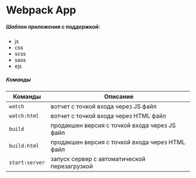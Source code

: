 # Webpack App

##### Шаблон приложения с поддержкой:
- js
- css
- scss
- sass
- ejs

##### Команды
| Команды | Описание | 
|----------------|---------|
| `watch` | вотчет с точкой входа через JS файл |
| `watch:html` | вотчет с точкой входа через HTML файл |
| `build` | продакшен версия с точкой входа через JS файл |
| `build:html` | продакшен версия с точкой входа через HTML файл |
| `start:server` | запуск сервер с автоматической перезагрузкой |




